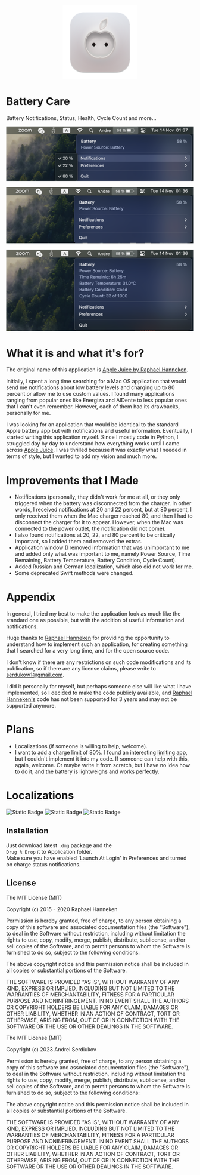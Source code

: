 <p align="center">
    <img src="https://github.com/serdukow/BatteryCare/blob/90dc405c70f8061936785c4f7d4df292cd2893b2/logo.png" alt="Logo" width="200">
</p>

# Battery Care
Battery Notifications, Status, Health, Cycle Count and more...

![UI-1](https://github.com/serdukow/BatteryCare/blob/8671f6039dd53fc5b8560f92b82a1e3407256dab/UI-1.png)

![UI-2](https://github.com/serdukow/BatteryCare/blob/8671f6039dd53fc5b8560f92b82a1e3407256dab/UI-2.png)

![UI-3](https://github.com/serdukow/BatteryCare/blob/8671f6039dd53fc5b8560f92b82a1e3407256dab/UI-3.png)


# What it is and what it's for?

The original name of this application is [Apple Juice by Raphael Hanneken](https://github.com/raphaelhanneken/apple-juice). 

Initially, I spent a long time searching for a Mac OS application that would send me notifications about low battery levels and charging up to 80 percent or allow me to use custom values. I found many applications ranging from popular ones like Energiza and AlDente to less popular ones that I can't even remember. However, each of them had its drawbacks, personally for me.

I was looking for an application that would be identical to the standard Apple battery app but with notifications and useful information. Eventually, I started writing this application myself. Since I mostly code in Python, I struggled day by day to understand how everything works until I came across [Apple Juice](https://github.com/raphaelhanneken/apple-juice). I was thrilled because it was exactly what I needed in terms of style, but I wanted to add my vision and much more.

# Improvements that I Made

- Notifications (personally, they didn't work for me at all, or they only triggered when the battery was disconnected from the charger. In other words, I received notifications at 20 and 22 percent, but at 80 percent, I only received them when the Mac charger reached 80, and then I had to disconnect the charger for it to appear. However, when the Mac was connected to the power outlet, the notification did not come).
- I also found notifications at 20, 22, and 80 percent to be critically important, so I added them and removed the extras.
- Application window (I removed information that was unimportant to me and added only what was important to me, namely Power Source, Time Remaining, Battery Temperature, Battery Condition, Cycle Count).
- Added Russian and German localization, which also did not work for me.
- Some deprecated Swift methods were changed.

# Appendix
In general, I tried my best to make the application look as much like the standard one as possible, but with the addition of useful information and notifications.

Huge thanks to [Raphael Hanneken](https://github.com/raphaelhanneken/apple-juice) for providing the opportunity to understand how to implement such an application, for creating something that I searched for a very long time, and for the open source code.

I don't know if there are any restrictions on such code modifications and its publication, so if there are any license claims, please write to serdukow1@gmail.com.

I did it personally for myself, but perhaps someone else will like what I have implemented, so I decided to make the code publicly available, and [Raphael Hanneken's](https://github.com/raphaelhanneken/apple-juice) code has not been supported for 3 years and may not be supported anymore.

# Plans
- Localizations (if someone is willing to help, welcome).
- I want to add a charge limit of 80%. I found an interesting [limiting app](https://github.com/actuallymentor/battery), but I couldn't implement it into my code. If someone can help with this, again, welcome. Or maybe write it from scratch, but I have no idea how to do it, and the battery is lightweighs and works perfectly.

# Localizations
![Static Badge](https://img.shields.io/badge/verified-brightgreen?label=English)
![Static Badge](https://img.shields.io/badge/verified-brightgreen?label=Russian)
![Static Badge](https://img.shields.io/badge/need%20review-yellow?label=German)




## Installation

Just download latest `.dmg`
 package and the \
  `Drug % Drop` it to Application folder.\
Make sure you have enabled 'Launch At Login' in Preferences and turned on charge status notifications.
    
## License

The MIT License (MIT)

Copyright (c) 2015 - 2020 Raphael Hanneken

Permission is hereby granted, free of charge, to any person obtaining a copy of this software and associated documentation files (the "Software"), to deal in the Software without restriction, including without limitation the rights to use, copy, modify, merge, publish, distribute, sublicense, and/or sell copies of the Software, and to permit persons to whom the Software is furnished to do so, subject to the following conditions:

The above copyright notice and this permission notice shall be included in all copies or substantial portions of the Software.

THE SOFTWARE IS PROVIDED "AS IS", WITHOUT WARRANTY OF ANY KIND, EXPRESS OR IMPLIED, INCLUDING BUT NOT LIMITED TO THE WARRANTIES OF MERCHANTABILITY, FITNESS FOR A PARTICULAR PURPOSE AND NONINFRINGEMENT. IN NO EVENT SHALL THE AUTHORS OR COPYRIGHT HOLDERS BE LIABLE FOR ANY CLAIM, DAMAGES OR OTHER LIABILITY, WHETHER IN AN ACTION OF CONTRACT, TORT OR OTHERWISE, ARISING FROM, OUT OF OR IN CONNECTION WITH THE SOFTWARE OR THE USE OR OTHER DEALINGS IN THE SOFTWARE.


The MIT License (MIT)

Copyright (c) 2023 Andrei Serdiukov

Permission is hereby granted, free of charge, to any person obtaining a copy of this software and associated documentation files (the "Software"), to deal in the Software without restriction, including without limitation the rights to use, copy, modify, merge, publish, distribute, sublicense, and/or sell copies of the Software, and to permit persons to whom the Software is furnished to do so, subject to the following conditions:

The above copyright notice and this permission notice shall be included in all copies or substantial portions of the Software.

THE SOFTWARE IS PROVIDED "AS IS", WITHOUT WARRANTY OF ANY KIND, EXPRESS OR IMPLIED, INCLUDING BUT NOT LIMITED TO THE WARRANTIES OF MERCHANTABILITY, FITNESS FOR A PARTICULAR PURPOSE AND NONINFRINGEMENT. IN NO EVENT SHALL THE AUTHORS OR COPYRIGHT HOLDERS BE LIABLE FOR ANY CLAIM, DAMAGES OR OTHER LIABILITY, WHETHER IN AN ACTION OF CONTRACT, TORT OR OTHERWISE, ARISING FROM, OUT OF OR IN CONNECTION WITH THE SOFTWARE OR THE USE OR OTHER DEALINGS IN THE SOFTWARE.

